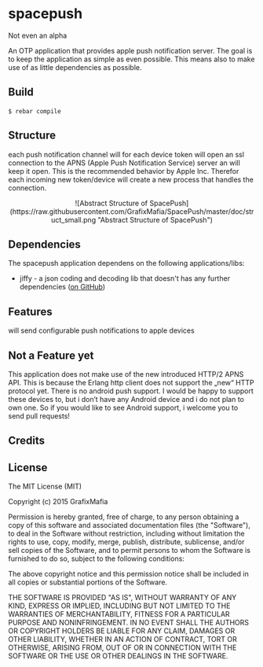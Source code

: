 spacepush
=====

Not even an alpha 

An OTP application that provides apple push notification server. The goal is to keep the application as simple as even possible. This means also to make use of as little dependencies as possible. 


Build
-----

    $ rebar compile

Structure
--- 
each push notification channel will for each device token will open an ssl connection to the APNS (Apple Push Notification Service) server an will keep it open. This is the recommended behavior by Apple Inc. 
Therefor each incoming new token/device will create a new process that handles the connection.    

<center> ![Abstract Structure of SpacePush](https://raw.githubusercontent.com/GrafixMafia/SpacePush/master/doc/struct_small.png "Abstract Structure of SpacePush")
</center>

Dependencies
--- 
The spacepush application dependens on the following applications/libs:

* jiffy - a json coding and decoding lib that doesn't has any further dependencies ([on GitHub](https://github.com/davisp/jiffy))


Features 
--- 
will send configurable push notifications to apple devices

Not a Feature yet
--- 
This application does not make use of the new introduced HTTP/2 APNS API. This is because the Erlang http client does not support the „new“ HTTP protocol yet.
There is no android push support. I would be happy to support these devices to, but i don’t have any Android device and i do not plan to own one. So if you would like to see Android support, i welcome you to send pull requests!  

 

Credits
---

License
---

The MIT License (MIT)

Copyright (c) 2015 GrafixMafia

Permission is hereby granted, free of charge, to any person obtaining a copy of this software and associated documentation files (the "Software"), to deal in the Software without restriction, including without limitation the rights to use, copy, modify, merge, publish, distribute, sublicense, and/or sell copies of the Software, and to permit persons to whom the Software is furnished to do so, subject to the following conditions:

The above copyright notice and this permission notice shall be included in all copies or substantial portions of the Software.

THE SOFTWARE IS PROVIDED "AS IS", WITHOUT WARRANTY OF ANY KIND, EXPRESS OR IMPLIED, INCLUDING BUT NOT LIMITED TO THE WARRANTIES OF MERCHANTABILITY, FITNESS FOR A PARTICULAR PURPOSE AND NONINFRINGEMENT. IN NO EVENT SHALL THE AUTHORS OR COPYRIGHT HOLDERS BE LIABLE FOR ANY CLAIM, DAMAGES OR OTHER LIABILITY, WHETHER IN AN ACTION OF CONTRACT, TORT OR OTHERWISE, ARISING FROM, OUT OF OR IN CONNECTION WITH THE SOFTWARE OR THE USE OR OTHER DEALINGS IN THE SOFTWARE.
